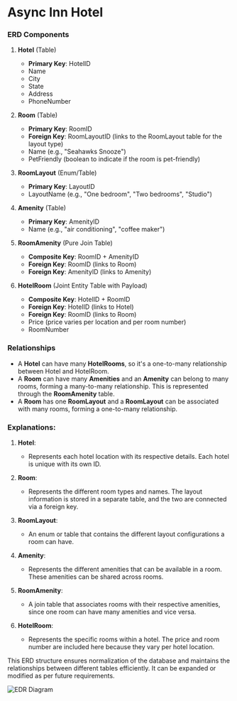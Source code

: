﻿# Async Inn Hotel

### ERD Components

1. **Hotel** (Table)
   - **Primary Key**: HotelID
   - Name
   - City
   - State
   - Address
   - PhoneNumber

2. **Room** (Table)
   - **Primary Key**: RoomID
   - **Foreign Key**: RoomLayoutID (links to the RoomLayout table for the layout type)
   - Name (e.g., "Seahawks Snooze")
   - PetFriendly (boolean to indicate if the room is pet-friendly)

3. **RoomLayout** (Enum/Table)
   - **Primary Key**: LayoutID
   - LayoutName (e.g., "One bedroom", "Two bedrooms", "Studio")

4. **Amenity** (Table)
   - **Primary Key**: AmenityID
   - Name (e.g., "air conditioning", "coffee maker")

5. **RoomAmenity** (Pure Join Table)
   - **Composite Key**: RoomID + AmenityID
   - **Foreign Key**: RoomID (links to Room)
   - **Foreign Key**: AmenityID (links to Amenity)

6. **HotelRoom** (Joint Entity Table with Payload)
   - **Composite Key**: HotelID + RoomID
   - **Foreign Key**: HotelID (links to Hotel)
   - **Foreign Key**: RoomID (links to Room)
   - Price (price varies per location and per room number)
   - RoomNumber

### Relationships
- A **Hotel** can have many **HotelRooms**, so it's a one-to-many relationship between Hotel and HotelRoom.
- A **Room** can have many **Amenities** and an **Amenity** can belong to many rooms, forming a many-to-many relationship. This is represented through the **RoomAmenity** table.
- A **Room** has one **RoomLayout** and a **RoomLayout** can be associated with many rooms, forming a one-to-many relationship.

### Explanations:

1. **Hotel**:
   - Represents each hotel location with its respective details. Each hotel is unique with its own ID.

2. **Room**:
   - Represents the different room types and names. The layout information is stored in a separate table, and the two are connected via a foreign key.

3. **RoomLayout**:
   - An enum or table that contains the different layout configurations a room can have.

4. **Amenity**:
   - Represents the different amenities that can be available in a room. These amenities can be shared across rooms.

5. **RoomAmenity**:
   - A join table that associates rooms with their respective amenities, since one room can have many amenities and vice versa.

6. **HotelRoom**:
   - Represents the specific rooms within a hotel. The price and room number are included here because they vary per hotel location.

This ERD structure ensures normalization of the database and maintains the relationships between different tables efficiently. It can be expanded or modified as per future requirements.

![EDR Diagram](./IMG_0718.png)

